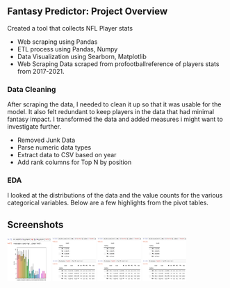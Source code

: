 ## Fantasy Predictor: Project Overview
Created a tool that collects NFL Player stats
- Web scraping using Pandas
- ETL process using Pandas, Numpy
- Data Visualization using Searborn, Matplotlib
- Web Scraping
Data scraped from profootballreference of players stats from 2017-2021.

### Data Cleaning
After scraping the data, I needed to clean it up so that it was usable for the model. It also felt redundant to keep players in the data that had minimal fantasy impact. I transformed the data and added measures i might want to investigate further.

- Removed Junk Data
- Parse numeric data types
- Extract data to CSV based on year
- Add rank columns for Top N by position
### EDA
I looked at the distributions of the data and the value counts for the various categorical variables. Below are a few highlights from the pivot tables.
## Screenshots

<img src="https://github.com/Joshduncan89/fantasy_football_stats/blob/master/screenshots/Screenshot6.png?raw=true" width="100" height="100">
<img src="https://github.com/Joshduncan89/fantasy_football_stats/blob/master/screenshots/Screenshot7.png?raw=true" width="100" height="100">
<img src="https://github.com/Joshduncan89/fantasy_football_stats/blob/master/screenshots/Screenshot7.png?raw=true" width="100" height="100">
<img src="https://github.com/Joshduncan89/fantasy_football_stats/blob/master/screenshots/Screenshot7.png?raw=true" width="100" height="100">

